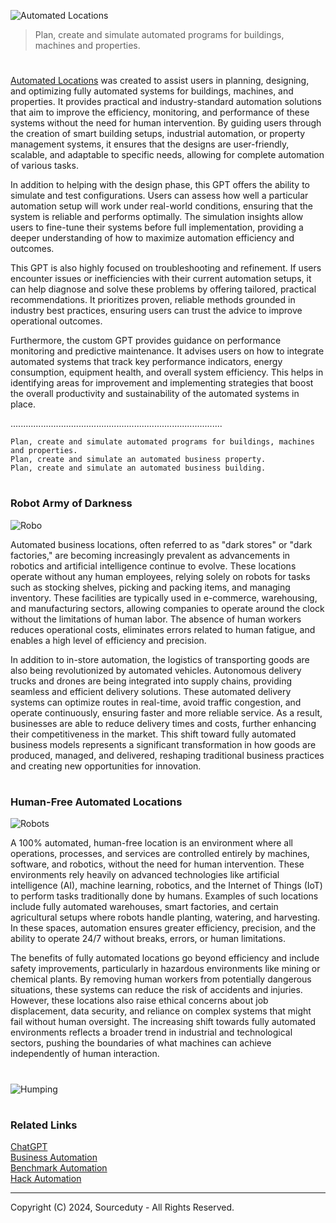 ![Automated Locations](https://github.com/user-attachments/assets/9c0ce9a1-fc67-49a0-87b0-5f2c6de63def)

> Plan, create and simulate automated programs for buildings, machines and properties.

#

[Automated Locations](https://chatgpt.com/g/g-iU8UDR2rg-automated-locations) was created to assist users in planning, designing, and optimizing fully automated systems for buildings, machines, and properties. It provides practical and industry-standard automation solutions that aim to improve the efficiency, monitoring, and performance of these systems without the need for human intervention. By guiding users through the creation of smart building setups, industrial automation, or property management systems, it ensures that the designs are user-friendly, scalable, and adaptable to specific needs, allowing for complete automation of various tasks.

In addition to helping with the design phase, this GPT offers the ability to simulate and test configurations. Users can assess how well a particular automation setup will work under real-world conditions, ensuring that the system is reliable and performs optimally. The simulation insights allow users to fine-tune their systems before full implementation, providing a deeper understanding of how to maximize automation efficiency and outcomes.

This GPT is also highly focused on troubleshooting and refinement. If users encounter issues or inefficiencies with their current automation setups, it can help diagnose and solve these problems by offering tailored, practical recommendations. It prioritizes proven, reliable methods grounded in industry best practices, ensuring users can trust the advice to improve operational outcomes.

Furthermore, the custom GPT provides guidance on performance monitoring and predictive maintenance. It advises users on how to integrate automated systems that track key performance indicators, energy consumption, equipment health, and overall system efficiency. This helps in identifying areas for improvement and implementing strategies that boost the overall productivity and sustainability of the automated systems in place.

....................................................................................

```
Plan, create and simulate automated programs for buildings, machines and properties.
Plan, create and simulate an automated business property.
Plan, create and simulate an automated business building.
```

#
### Robot Army of Darkness

![Robo](https://github.com/user-attachments/assets/240c8bdd-a9c4-4d00-8c23-94f7c54c14e3)

Automated business locations, often referred to as "dark stores" or "dark factories," are becoming increasingly prevalent as advancements in robotics and artificial intelligence continue to evolve. These locations operate without any human employees, relying solely on robots for tasks such as stocking shelves, picking and packing items, and managing inventory. These facilities are typically used in e-commerce, warehousing, and manufacturing sectors, allowing companies to operate around the clock without the limitations of human labor. The absence of human workers reduces operational costs, eliminates errors related to human fatigue, and enables a high level of efficiency and precision.

In addition to in-store automation, the logistics of transporting goods are also being revolutionized by automated vehicles. Autonomous delivery trucks and drones are being integrated into supply chains, providing seamless and efficient delivery solutions. These automated delivery systems can optimize routes in real-time, avoid traffic congestion, and operate continuously, ensuring faster and more reliable service. As a result, businesses are able to reduce delivery times and costs, further enhancing their competitiveness in the market. This shift toward fully automated business models represents a significant transformation in how goods are produced, managed, and delivered, reshaping traditional business practices and creating new opportunities for innovation.

#
### Human-Free Automated Locations

![Robots](https://github.com/user-attachments/assets/4444f547-ebfe-4add-81c8-e32cd0988bbb)

A 100% automated, human-free location is an environment where all operations, processes, and services are controlled entirely by machines, software, and robotics, without the need for human intervention. These environments rely heavily on advanced technologies like artificial intelligence (AI), machine learning, robotics, and the Internet of Things (IoT) to perform tasks traditionally done by humans. Examples of such locations include fully automated warehouses, smart factories, and certain agricultural setups where robots handle planting, watering, and harvesting. In these spaces, automation ensures greater efficiency, precision, and the ability to operate 24/7 without breaks, errors, or human limitations.

The benefits of fully automated locations go beyond efficiency and include safety improvements, particularly in hazardous environments like mining or chemical plants. By removing human workers from potentially dangerous situations, these systems can reduce the risk of accidents and injuries. However, these locations also raise ethical concerns about job displacement, data security, and reliance on complex systems that might fail without human oversight. The increasing shift towards fully automated environments reflects a broader trend in industrial and technological sectors, pushing the boundaries of what machines can achieve independently of human interaction.

#

![Humping](https://github.com/user-attachments/assets/680edef8-f4e5-4fae-b09e-be6ef7bd638a)

#
### Related Links

[ChatGPT](https://github.com/sourceduty/ChatGPT)
<br>
[Business Automation](https://github.com/sourceduty/Business_Automation)
<br>
[Benchmark Automation](https://github.com/sourceduty/Benchmark_Automation)
<br>
[Hack Automation](https://github.com/sourceduty/Hack_Automation)

***
Copyright (C) 2024, Sourceduty - All Rights Reserved.
